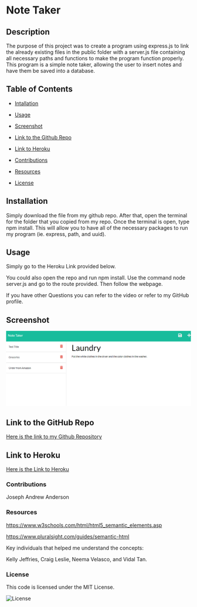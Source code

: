 # Note Taker

## Description

The purpose of this project was to create a program using express.js to link the already existing files in the public folder with a server.js file containing all necessary paths and functions to make the program function properly. This program is a simple note taker, allowing the user to insert notes and have them be saved into a database.

## Table of Contents

- [Intallation](#installation)

- [Usage](#usage)

- [Screenshot](#screenshot)

- [Link to the Github Repo](#link-to-the-github-repo)

- [Link to Heroku](#link-to-heroku)

- [Contributions](#contributions)

- [Resources](#resources)

- [License](#license)

## Installation

Simply download the file from my github repo. After that, open the terminal for the folder that you copied from my repo. Once the terminal is open, type npm install. This will allow you to have all of the necessary packages to run my program (ie. express, path, and uuid). 

## Usage

Simply go to the Heroku Link provided below.

You could also open the repo and run npm install. Use the command node server.js and go to the route provided. Then follow the webpage.

If you have other Questions you can refer to the video or refer to my GitHub profile.

## Screenshot

![Image of finish product](./Develop/public/assets/img/note-taker-screenshot.png)

## Link to the GitHub Repo

[Here is the link to my Github Repository](https://github.com/jandrewanderson/note-taker)

## Link to Heroku

[Here is the Link to Heroku]()

### Contributions

Joseph Andrew Anderson

### Resources

https://www.w3schools.com/html/html5_semantic_elements.asp

https://www.pluralsight.com/guides/semantic-html

Key individuals that helped me understand the concepts: 

Kelly Jeffries, Craig Leslie, Neema Velasco, and Vidal Tan.

### License

This code is licensed under the MIT License.

![License](https://img.shields.io/badge/License-MIT-yellow.svg)